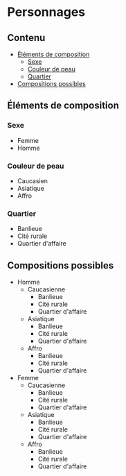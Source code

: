 # Personnages

## Contenu
- [Éléments de composition](#éléments-de-composition)
   - [Sexe](#sexe)
   - [Couleur de peau](#couleur-de-peau)
   - [Quartier](#quartier)
- [Compositions possibles](#compositions-possibles)

## Éléments de composition

### Sexe
- Femme
- Homme

### Couleur de peau
- Caucasien
- Asiatique
- Affro

### Quartier
- Banlieue
- Cité rurale
- Quartier d'affaire

## Compositions possibles
- Homme
    - Caucasienne
        - Banlieue
        - Cité rurale
        - Quartier d'affaire
    - Asiatique
        - Banlieue
        - Cité rurale
        - Quartier d'affaire
    - Affro
        - Banlieue
        - Cité rurale
        - Quartier d'affaire
- Femme
    - Caucasienne
        - Banlieue
        - Cité rurale
        - Quartier d'affaire
    - Asiatique
        - Banlieue
        - Cité rurale
        - Quartier d'affaire
    - Affro
        - Banlieue
        - Cité rurale
        - Quartier d'affaire